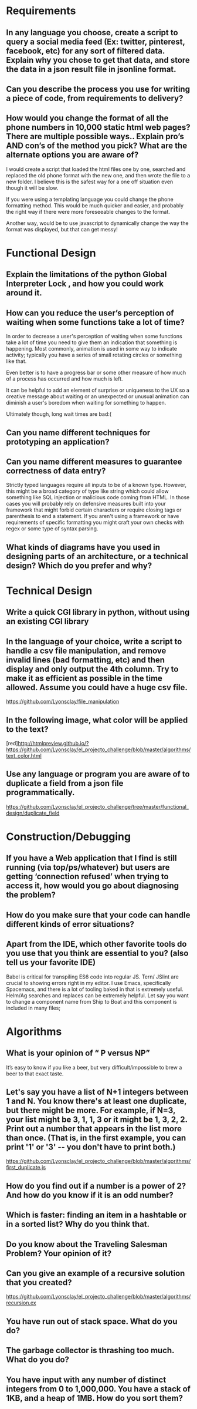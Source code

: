 # Requirements

## In any language you choose, create a script to query a social media feed (Ex: twitter, pinterest, facebook, etc) for any sort of filtered data. Explain why you chose to get that data, and store the data in a json result file in jsonline format.

## Can you describe the process you use for writing a piece of code, from requirements to delivery?

## How would you change the format of all the phone numbers in 10,000 static html web pages? There are multiple possible ways.. Explain pro’s AND con’s of the method you pick? What are the alternate options you are aware of?

I would create a script that loaded the html files one by one, searched and replaced the old phone format with the new one, and then wrote the file to a new folder. I believe this is the safest way for a one off situation even though it will be slow.

If you were using a templating language you could change the phone formatting method. This would be much quicker and easier, and probably the right way if there were more foreseeable changes to the format.  

Another way, would be to use javascript to dynamically change the way the format was displayed, but that can get messy!

# Functional Design

## Explain the limitations of the python Global Interpreter Lock , and how you could work around it.

##  How can you reduce the user’s perception of waiting when some functions take a lot of time?

In order to decrease a user's perception of waiting when some functions take a lot of time you need to give them an indication that something is happening. Most commonly, animation is used in some way to indicate activity; typically you have a series of small rotating circles or something like that.

Even better is to have a progress bar or some other measure of how much of a process has occurred and how much is left.

It can be helpful to add an element of surprise or uniqueness to the UX so a creative message about waiting or an unexpected or unusual animation can diminish a user's boredom when waiting for something to happen. 

Ultimately though, long wait times are bad:(


## Can you name different techniques for prototyping an application?

## Can you name different measures to guarantee correctness of data entry?

Strictly typed languages require all inputs to be of a known type. However, this might be a broad category of type like string which could allow something like SQL injection or malicious code coming from HTML. In those cases you will probably rely on defensive measures built into your framework that might forbid certain characters or require closing tags or parenthesis to end a statement. If you aren't using a framework or have requirements of specific formatting you might craft your own checks with regex or some type of syntax parsing. 

## What kinds of diagrams have you used in designing parts of an architecture, or a technical design? Which do you prefer and why?

# Technical Design

## Write a quick CGI library in python, without using an existing CGI library

##  In the language of your choice, write a script to handle a csv file manipulation, and remove invalid lines (bad formatting, etc) and then display and only output the 4th column. Try to make it as efficient as possible in the time allowed. Assume you could have a huge csv file.

https://github.com/Lyonsclay/file_manipulation

##  In the following image, what color will be applied to the text?

[red]http://htmlpreview.github.io/?https://github.com/Lyonsclay/el_projecto_challenge/blob/master/algorithms/text_color.html

##  Use any language or program you are aware of to duplicate a field from a json file programmatically.

https://github.com/Lyonsclay/el_projecto_challenge/tree/master/functional_design/duplicate_field

# Construction/Debugging

##  If you have a Web application that I find is still running (via top/ps/whatever) but users are getting ‘connection refused’ when trying to access it, how would you go about diagnosing the problem?

##  How do you make sure that your code can handle different kinds of error situations?

##  Apart from the IDE, which other favorite tools do you use that you think are essential to you? (also tell us your favorite IDE)

Babel is critical for transpiling ES6 code into regular JS. Tern/ JSlint are crucial to showing errors right in my editor. I use Emacs, specifically Spacemacs, and there is a lot of tooling baked in that is extremely useful. Helm/Ag searches and replaces can be extremely helpful. Let say you want to change a component name from Ship to Boat and this component is included in many files; 

# Algorithms
  
##  What is your opinion of “ P versus NP”

It’s easy to know if you like a beer, but very difficult/impossible to brew a beer to that exact taste.

##  Let's say you have a list of N+1 integers between 1 and N. You know there's at least one duplicate, but there might be more. For example, if N=3, your list might be 3, 1, 1, 3 or it might be 1, 3, 2, 2. Print out a number that appears in the list more than once. (That is, in the first example, you can print '1' or '3' -- you don't have to print both.)

https://github.com/Lyonsclay/el_projecto_challenge/blob/master/algorithms/first_duplicate.js

##  How do you find out if a number is a power of 2? And how do you know if it is an odd number?

##  Which is faster: finding an item in a hashtable or in a sorted list? Why do you think that.

##  Do you know about the Traveling Salesman Problem? Your opinion of it?

##  Can you give an example of a recursive solution that you created?

https://github.com/Lyonsclay/el_projecto_challenge/blob/master/algorithms/recursion.ex

##  You have run out of stack space. What do you do?

##  The garbage collector is thrashing too much. What do you do?

##  You have input with any number of distinct integers from 0 to 1,000,000. You have a stack of 1KB, and a heap of 1MB. How do you sort them?
